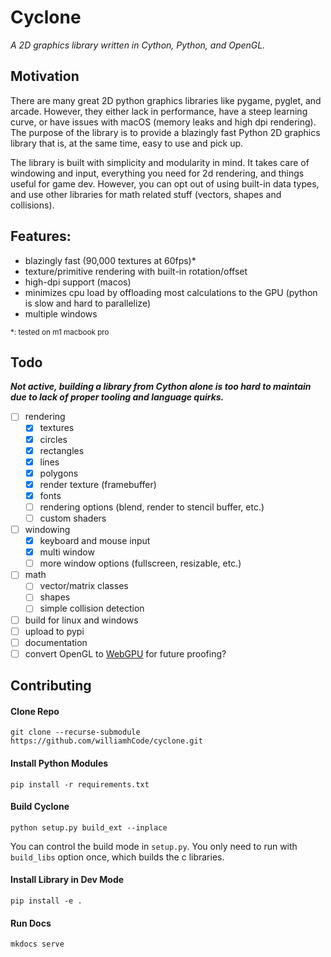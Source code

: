 # Cyclone
_A 2D graphics library written in Cython, Python, and OpenGL._

## Motivation
There are many great 2D python graphics libraries like pygame, pyglet, and arcade. However, they either lack in performance, have a steep learning curve, or have issues with macOS (memory leaks and high dpi rendering).
The purpose of the library is to provide a blazingly fast Python 2D graphics library that is, at the same time, easy to use and pick up. 

The library is built with simplicity and modularity in mind. It takes care of windowing and input, everything you need for 2d rendering, and things useful for game dev. However, you can opt out of using built-in data types, and use other libraries for math related stuff (vectors, shapes and collisions).

## Features: 
- blazingly fast (90,000 textures at 60fps)*
- texture/primitive rendering with built-in rotation/offset
- high-dpi support (macos)
- minimizes cpu load by offloading most calculations to the GPU (python is slow and hard to parallelize)
- multiple windows

<sub>*: tested on m1 macbook pro

## Todo
**_Not active, building a library from Cython alone is too hard to maintain due to lack of proper tooling and language quirks._**
- [ ] rendering
  - [x] textures
  - [x] circles
  - [x] rectangles
  - [x] lines
  - [x] polygons
  - [x] render texture (framebuffer)
  - [x] fonts
  - [ ] rendering options (blend, render to stencil buffer, etc.)
  - [ ] custom shaders
- [ ] windowing
  - [x] keyboard and mouse input
  - [x] multi window
  - [ ] more window options (fullscreen, resizable, etc.)
- [ ] math
  - [ ] vector/matrix classes
  - [ ] shapes
  - [ ] simple collision detection
- [ ] build for linux and windows
- [ ] upload to pypi
- [ ] documentation
- [ ] convert OpenGL to [WebGPU](https://developer.chrome.com/blog/webgpu-release/) for future proofing?

## Contributing

#### Clone Repo
```
git clone --recurse-submodule https://github.com/williamhCode/cyclone.git
```

#### Install Python Modules
```
pip install -r requirements.txt
```

#### Build Cyclone
```
python setup.py build_ext --inplace
```
You can control the build mode in `setup.py`. You only need to run with `build_libs` option once, which builds the c libraries.

#### Install Library in Dev Mode
```
pip install -e .
```
#### Run Docs
```
mkdocs serve
```
